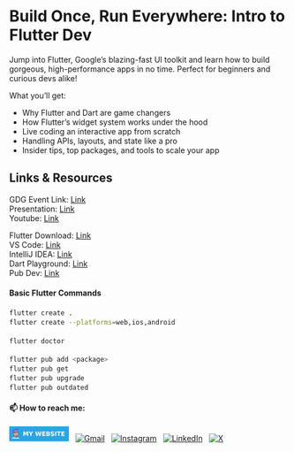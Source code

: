 # Build Once, Run Everywhere: Intro to Flutter Dev

Jump into Flutter, Google’s blazing-fast UI toolkit and learn how to build gorgeous, high-performance apps in no
time. Perfect for beginners and curious devs alike!

What you’ll get:

- Why Flutter and Dart are game changers
- How Flutter’s widget system works under the hood
- Live coding an interactive app from scratch
- Handling APIs, layouts, and state like a pro
- Insider tips, top packages, and tools to scale your app

## Links & Resources

GDG Event
Link: [Link](https://gdg.community.dev/events/details/google-gdg-chapel-hill-presents-build-once-run-everywhere-intro-to-flutter-dev/)<br>
Presentation: [Link](presentation.pdf)<br>
Youtube: [Link](https://www.youtube.com/watch?v=XVQ3QejzGxk&t=29s)<br>

Flutter Download: [Link](https://docs.flutter.dev/get-started)<br>
VS Code: [Link](https://code.visualstudio.com/download)<br>
IntelliJ IDEA: [Link](https://www.jetbrains.com/idea/download)<br>
Dart Playground: [Link](https://dartpad.dev)<br>
Pub Dev: [Link](https://pub.dev)<br>

#### Basic Flutter Commands

```bash
flutter create .
flutter create --platforms=web,ios,android

flutter doctor

flutter pub add <package>
flutter pub get
flutter pub upgrade
flutter pub outdated
```

#### 📫 How to reach me:

[<img src="https://raw.githubusercontent.com/yashas-hm/yashas-hm/refs/heads/main/assets/website_badge.png" height=27 alt="Website">](https://yashashm.dev)
&nbsp;
[![Gmail](https://img.shields.io/badge/Gmail-D14836?style=for-the-badge&logo=gmail&logoColor=white)](mailto:yashashm.dev@gmail.com)
&nbsp;
[![Instagram](https://img.shields.io/badge/Instagram-%23E4405F.svg?style=for-the-badge&logo=Instagram&logoColor=white)](https://www.instagram.com/yashas_hm)
&nbsp;
[![LinkedIn](https://img.shields.io/badge/linkedin-%230077B5.svg?style=for-the-badge&logo=linkedin&logoColor=white)](https://www.linkedin.com/in/yashashm)
&nbsp;
[![X](https://img.shields.io/badge/X-%23000000.svg?style=for-the-badge&logo=X&logoColor=white)](https://twitter.com/YashasMajmudar)
